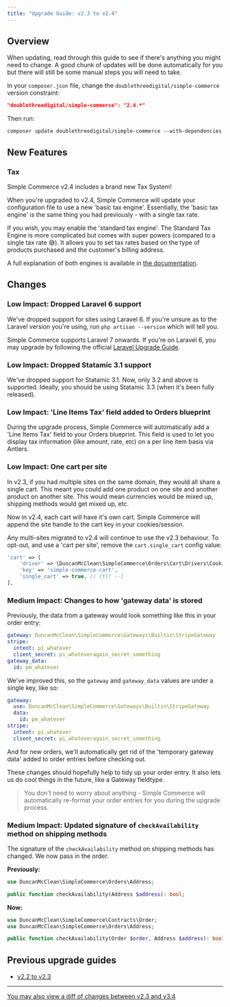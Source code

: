 ```yaml
---
title: "Upgrade Guide: v2.3 to v2.4"
---
```


## Overview

When updating, read through this guide to see if there's anything you might need to change. A good chunk of updates will be done automatically for you but there will still be some manual steps you will need to take.

In your `composer.json` file, change the `doublethreedigital/simple-commerce` version constraint:

```json
"doublethreedigital/simple-commerce": "2.4.*"
```

Then run:

```
composer update doublethreedigital/simple-commerce --with-dependencies
```

## New Features

### Tax

Simple Commerce v2.4 includes a brand new Tax System!

When you're upgraded to v2.4, Simple Commerce will update your configuration file to use a new 'basic tax engine'. Essentially, the 'basic tax engine' is the same thing you had previously - with a single tax rate.

If you wish, you may enable the 'standard tax engine'. The Standard Tax Engine is more complicated but comes with super powers (compared to a single tax rate 😅). It allows you to set tax rates based on the type of products purchased and the customer's billing address.

A full explanation of both engines is available in [the documentation](./tax.md).

## Changes

### Low Impact: Dropped Laravel 6 support

We've dropped support for sites using Laravel 6. If you're unsure as to the Laravel version you're using, run `php artisan --version` which will tell you.

Simple Commerce supports Laravel 7 onwards. If you're on Laravel 6, you may upgrade by following the official [Laravel Upgrade Guide](https://laravel.com/docs/7.x/upgrade#upgrade-7.0).

### Low Impact: Dropped Statamic 3.1 support

We've dropped support for Statamic 3.1. Now, only 3.2 and above is supported. Ideally, you should be using Statamic 3.3 (when it's been fully released).

### Low Impact: 'Line Items Tax' field added to Orders blueprint

During the upgrade process, Simple Commerce will automatically add a 'Line Items Tax' field to your Orders blueprint. This field is used to let you display tax information (like amount, rate, etc) on a per line item basis via Antlers.

### Low Impact: One cart per site

In v2.3, if you had multiple sites on the same domain, they would all share a single cart. This meant you could add one product on one site and another product on another site. This would mean currencies would be mixed up, shipping methods would get mixed up, etc.

Now in v2.4, each cart will have it's own cart. Simple Commerce will append the site handle to the cart key in your cookies/session.

Any multi-sites migrated to v2.4 will continue to use the v2.3 behaviour. To opt-out, and use a 'cart per site', remove the `cart.single_cart` config value:

```php
'cart' => [
    'driver' => \DuncanMcClean\SimpleCommerce\Orders\Cart\Drivers\CookieDriver::class,
    'key' => 'simple-commerce-cart',
    'single_cart' => true, // [tl! --]
],
```

### Medium Impact: Changes to how 'gateway data' is stored

Previously, the data from a gateway would look something like this in your order entry:

```yaml
gateway: DuncanMcClean\SimpleCommerce\Gateways\Builtin\StripeGateway
stripe:
  intent: pi_whatever
  client_secret: pi_whateveragain_secret_something
gateway_data:
  id: pm_whatever
```

We've improved this, so the `gateway` and `gateway_data` values are under a single key, like so:

```yaml
gateway:
  use: DuncanMcClean\SimpleCommerce\Gateways\Builtin\StripeGateway
  data:
    id: pm_whatever
stripe:
  intent: pi_whatever
  client_secret: pi_whateveragain_secret_something
```

And for new orders, we'll automatically get rid of the 'temporary gateway data' added to order entries before checking out.

These changes should hopefully help to tidy up your order entry. It also lets us do cool things in the future, like a Gateway fieldtype.

> You don't need to worry about anything - Simple Commerce will automatically re-format your order entries for you during the upgrade process.

### Medium Impact: Updated signature of `checkAvailability` method on shipping methods

The signature of the `checkAvailability` method on shipping methods has changed. We now pass in the order.

**Previously:**

```php
use DuncanMcClean\SimpleCommerce\Orders\Address;

public function checkAvailability(Address $address): bool;
```

**Now:**

```php
use DuncanMcClean\SimpleCommerce\Contracts\Order;
use DuncanMcClean\SimpleCommerce\Orders\Address;

public function checkAvailability(Order $order, Address $address): bool;
```

## Previous upgrade guides

- [v2.2 to v2.3](/upgrade-guides/v2-2-to-v2-3)

---

[You may also view a diff of changes between v2.3 and v3.4](https://github.com/duncanmcclean/simple-commerce/compare/2.3...2.4)
